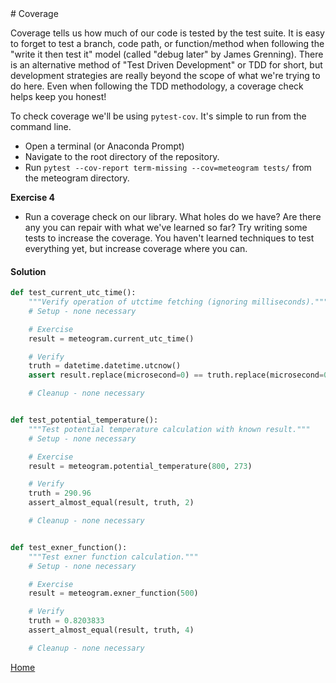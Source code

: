 <link rel="stylesheet" href="https://stackpath.bootstrapcdn.com/bootstrap/4.3.1/css/bootstrap.min.css" integrity="sha384-ggOyR0iXCbMQv3Xipma34MD+dH/1fQ784/j6cY/iJTQUOhcWr7x9JvoRxT2MZw1T" crossorigin="anonymous">
# Coverage

Coverage tells us how much of our code is tested by the test suite. It is easy
to forget to test a branch, code path, or function/method when following the
"write it then test it" model (called "debug later" by James Grenning). There
is an alternative method of "Test Driven Development" or TDD for short, but
development strategies are really beyond the scope of what we're trying to do
here. Even when following the TDD methodology, a coverage check helps keep you
honest!

To check coverage we'll be using `pytest-cov`. It's simple to run from the
command line.

* Open a terminal (or Anaconda Prompt)
* Navigate to the root directory of the repository.
* Run `pytest --cov-report term-missing --cov=meteogram tests/` from
  the meteogram directory.

<div class="alert alert-success">
<b>Exercise 4</b>
  <ul>
    <li>Run a coverage check on our library. What holes do we have? Are there
        any you can repair with what we've learned so far? Try writing some
        tests to increase the coverage. You haven't learned techniques to test
        everything yet, but increase coverage where you can.</li>
  </ul>
</div>

#### Solution
```python
def test_current_utc_time():
    """Verify operation of utctime fetching (ignoring milliseconds)."""
    # Setup - none necessary

    # Exercise
    result = meteogram.current_utc_time()

    # Verify
    truth = datetime.datetime.utcnow()
    assert result.replace(microsecond=0) == truth.replace(microsecond=0)

    # Cleanup - none necessary


def test_potential_temperature():
    """Test potential temperature calculation with known result."""
    # Setup - none necessary

    # Exercise
    result = meteogram.potential_temperature(800, 273)

    # Verify
    truth = 290.96
    assert_almost_equal(result, truth, 2)

    # Cleanup - none necessary


def test_exner_function():
    """Test exner function calculation."""
    # Setup - none necessary

    # Exercise
    result = meteogram.exner_function(500)

    # Verify
    truth = 0.8203833
    assert_almost_equal(result, truth, 4)

    # Cleanup - none necessary
```

[Home](index.html)
